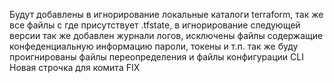 Будут добавлены в игнорирование локальные каталоги terraform, так же все файлы с где присутствует .tfstate, в игнорирование следующей версии так же добавлен журнали логов, исключены файлы содержащие конфеденциальную информацию пароли, токены и т.п. так же буду проигнированы файлы переопределения и файлы конфигурации CLI
Новая строчка для комита FIX
